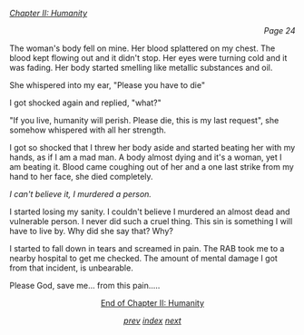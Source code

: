<p><i><u>Chapter II: Humanity</u></i><p>
<p align="right"><i>Page 24</i></p>

The woman's body fell on mine. Her blood splattered on my
chest. The blood kept flowing out and it didn't stop. Her
eyes were turning cold and it was fading. Her body started
smelling like metallic substances and oil.

She whispered into my ear, "Please you have to die"

I got shocked again and replied, "what?"

"If you live, humanity will perish. Please die, this is my
last request", she somehow whispered with all her strength.

I got so shocked that I threw her body aside and started
beating her with my hands, as if I am a mad man. A body
almost dying and it's a woman, yet I am beating it. Blood
came coughing out of her and a one last strike from my hand
to her face, she died completely.

*I can't believe it, I murdered a person.*

I started losing my sanity. I couldn't believe I murdered
an almost dead and vulnerable person. I never did such a
cruel thing. This sin is something I will have to live by.
Why did she say that? Why?

I started to fall down in tears and screamed in pain. The
RAB took me to a nearby hospital to get me checked. The
amount of mental damage I got from that incident, is unbearable.

Please God, save me... from this pain.....

<p align="center"><u>End of Chapter II: Humanity</u></p>
<p align="center">
    <i>
        <a href="vol_1_page_23.html">prev</a>
        <a href="./index.html">index</a>
        <a href="vol_1_page_25.html">next</a>
    </i>
</p>
